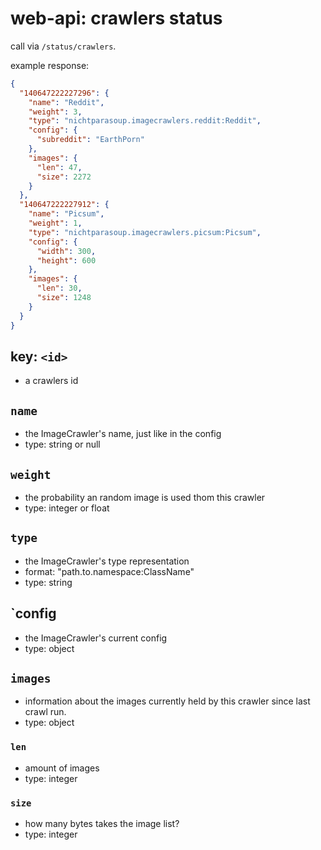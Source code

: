 # web-api: crawlers status

call via `/status/crawlers`.

example response:

```json
{
  "140647222227296": {
    "name": "Reddit",
    "weight": 3,
    "type": "nichtparasoup.imagecrawlers.reddit:Reddit",
    "config": {
      "subreddit": "EarthPorn"
    },
    "images": {
      "len": 47,
      "size": 2272
    }
  },
  "140647222227912": {
    "name": "Picsum",
    "weight": 1,
    "type": "nichtparasoup.imagecrawlers.picsum:Picsum",
    "config": {
      "width": 300,
      "height": 600
    },
    "images": {
      "len": 30,
      "size": 1248
    }
  }
}
```


## key: `<id>`

- a crawlers id 


## `name`

- the ImageCrawler's name, just like in the config
- type: string or null


## `weight`

- the probability an random image is used thom this crawler
- type: integer or float

## `type`

- the ImageCrawler's type representation
- format: "path.to.namespace:ClassName"
- type: string

## `config

- the ImageCrawler's current config
- type: object

## `images`

- information about the images currently held by this crawler since last crawl run.
- type: object


### `len`

- amount of images
- type: integer


### `size`

- how many bytes takes the image list?
- type: integer
